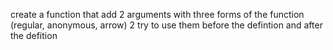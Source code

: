 create a function that add 2 arguments with three forms of the function (regular, anonymous, arrow)
2 try to use them before the defintion and after the defition